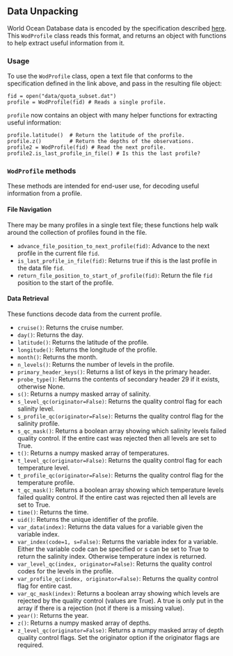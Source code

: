 ## Data Unpacking

World Ocean Database data is encoded by the specification described [here](http://data.nodc.noaa.gov/woa/WOD/DOC/wodreadme.pdf). This `WodProfile` class reads this format, and returns an object with functions to help extract useful information from it.

### Usage

To use the `WodProfile` class, open a text file that conforms to the specification defined in the link above, and pass in the resulting file object:

```
fid = open("data/quota_subset.dat") 
profile = WodProfile(fid) # Reads a single profile.
```

`profile` now contains an object with many helper functions for extracting useful information:

```
profile.latitude()  # Return the latitude of the profile.
profile.z()         # Return the depths of the observations.
profile2 = WodProfile(fid) # Read the next profile.
profile2.is_last_profile_in_file() # Is this the last profile?
```

### `WodProfile` methods

These methods are intended for end-user use, for decoding useful information from a profile.

#### File Navigation

There may be many profiles in a single text file; these functions help walk around the collection of profiles found in the file.

 - `advance_file_position_to_next_profile(fid)`: Advance to the next profile in the current file `fid`.
 - `is_last_profile_in_file(fid)`: Returns true if this is the last profile in the data file `fid`.
 - `return_file_position_to_start_of_profile(fid)`: Return the file `fid` position to the start of the profile.

#### Data Retrieval

These functions decode data from the current profile.


 - `cruise()`: Returns the cruise number.
 - `day()`: Returns the day.
 - `latitude()`: Returns the latitude of the profile.
 - `longitude()`: Returns the longitude of the profile.
 - `month()`: Returns the month.
 - `n_levels()`: Returns the number of levels in the profile.
 - `primary_header_keys()`: Returns a list of keys in the primary header.
 - `probe_type()`: Returns the contents of secondary header 29 if it exists, otherwise None.
 - `s()`: Returns a numpy masked array of salinity.
 - `s_level_qc(originator=False)`: Returns the quality control flag for each salinity level.
 - `s_profile_qc(originator=False)`: Returns the quality control flag for the salinity profile. 
 - `s_qc_mask()`: Returns a boolean array showing which salinity levels failed quality control. If the entire cast was rejected then all levels are set to True.
 - `t()`: Returns a numpy masked array of temperatures.
 - `t_level_qc(originator=False)`: Returns the quality control flag for each temperature level.
 - `t_profile_qc(originator=False)`: Returns the quality control flag for the temperature profile.
 - `t_qc_mask()`: Returns a boolean array showing which temperature levels failed quality control. If the entire cast was rejected then all levels are set to True.
 - `time()`: Returns the time.
 - `uid()`: Returns the unique identifier of the profile.
 - `var_data(index)`: Returns the data values for a variable given the variable index. 
 - `var_index(code=1, s=False)`: Returns the variable index for a variable. Either the variable code can be specified or s can be set to True to return the salinity index. Otherwise temperature index is returned.
 - `var_level_qc(index, originator=False)`: Returns the quality control codes for the levels in the profile.
 - `var_profile_qc(index, originator=False)`: Returns the quality control flag for entire cast.
 - `var_qc_mask(index)`: Returns a boolean array showing which levels are rejected by the quality control (values are True). A true is only put in the array if there is a rejection (not if there is a missing value).
 - `year()`: Returns the year. 
 - `z()`: Returns a numpy masked array of depths. 
 - `z_level_qc(originator=False)`: Returns a numpy masked array of depth quality control flags. Set the originator option if the originator flags are required.





 
 
 
 


 










